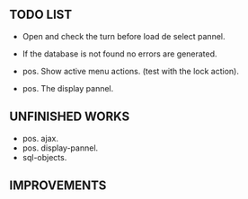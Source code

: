 TODO LIST
---------

- Open and check the turn before load de select pannel.
- If the database is not found no errors are generated.

- pos. Show active menu actions. (test with the lock action).
- pos. The display pannel. 

UNFINISHED WORKS
----------------

- pos. ajax.
- pos. display-pannel.
- sql-objects.

IMPROVEMENTS
------------


